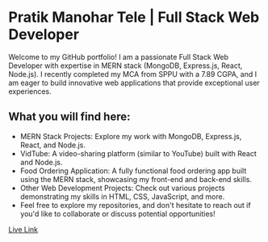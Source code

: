# Pratik Manohar Tele | Full Stack Web Developer

Welcome to my GitHub portfolio! I am a passionate Full Stack Web Developer with expertise in MERN stack (MongoDB, Express.js, React, Node.js). I recently completed my MCA from SPPU with a 7.89 CGPA, and I am eager to build innovative web applications that provide exceptional user experiences.

## What you will find here:

- MERN Stack Projects: Explore my work with MongoDB, Express.js, React, and Node.js.
- VidTube: A video-sharing platform (similar to YouTube) built with React and Node.js.
- Food Ordering Application: A fully functional food ordering app built using the MERN stack, showcasing my front-end and back-end skills.
- Other Web Development Projects: Check out various projects demonstrating my skills in HTML, CSS, JavaScript, and more.
- Feel free to explore my repositories, and don't hesitate to reach out if you'd like to collaborate or discuss potential opportunities!

[Live Link](https://pratikteleportfolio.netlify.app/)
